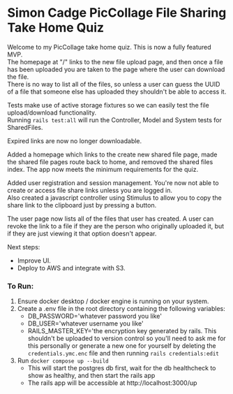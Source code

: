 # Simon Cadge PicCollage File Sharing Take Home Quiz

Welcome to my PicCollage take home quiz. This is now a fully featured MVP.  
The homepage at "/" links to the new file upload page, and then once a file has been uploaded you are taken to the page where the user can download the file.  
There is no way to list all of the files, so unless a user can guess the UUID of a file that someone else has uploaded they shouldn't be able to access it.  

Tests make use of active storage fixtures so we can easily test the file upload/download functionality.  
Running `rails test:all` will run the Controller, Model and System tests for SharedFiles.  

Expired links are now no longer downloadable.  

Added a homepage which links to the create new shared file page, made the shared file pages route back to home, and removed the shared files index. The app now meets the minimum requirements for the quiz.

Added user registration and session management. You're now not able to create or access file share links unless you are logged in.  
Also created a javascript controller using Stimulus to allow you to copy the share link to the clipboard just by pressing a button.  

The user page now lists all of the files that user has created. A user can revoke the link to a file if they are the person who originally uploaded it, but if they are just viewing it that option doesn't appear.

Next steps:  
 - Improve UI.
 - Deploy to AWS and integrate with S3.

### To Run:
 1. Ensure docker desktop / docker engine is running on your system.
 2. Create a .env file in the root directory containing the following variables:
    - DB_PASSWORD='whatever password you like'
    - DB_USER='whatever username you like'
    - RAILS_MASTER_KEY='the encryption key generated by rails. This shouldn't be uploaded to version control so you'll need to ask me for this personally or generate a new one for yourself by deleting the `credentials.ymc.enc` file and then running `rails credentials:edit`
 3. Run `docker compose up --build`
    - This will start the postgres db first, wait for the db healthcheck to show as healthy, and then start the rails app
    - The rails app will be accessible at http://localhost:3000/up